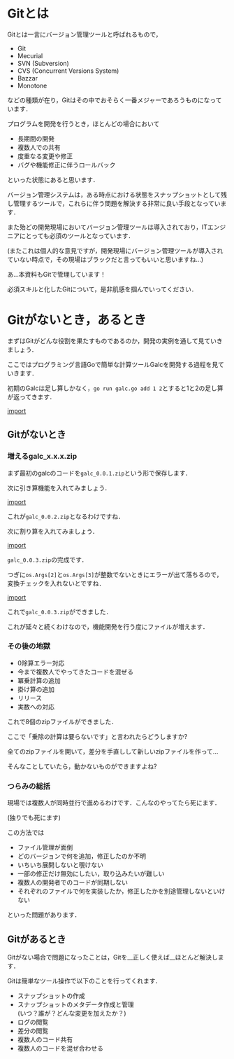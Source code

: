 # Gitとは

Gitとは一言にバージョン管理ツールと呼ばれるもので，

- Git
- Mecurial
- SVN (Subversion)
- CVS (Concurrent Versions System)
- Bazzar
- Monotone

などの種類が在り，Gitはその中でおそらく一番メジャーであろうものになっています．

プログラムを開発を行うとき，ほとんどの場合において

- 長期間の開発
- 複数人での共有
- 度重なる変更や修正
- バグや機能修正に伴うロールバック

といった状態にあると思います．

バージョン管理システムは，ある時点における状態をスナップショットとして残し管理するツールで，これらに伴う問題を解決する非常に良い手段となっています．

また殆どの開発現場においてバージョン管理ツールは導入されており，ITエンジニアにとっても必須のツールとなっています．

(またこれは個人的な意見ですが，開発現場にバージョン管理ツールが導入されていない時点で，その現場はブラックだと言ってもいいと思いますね...)

あ...本資料もGitで管理しています！

必須スキルと化したGitについて，是非肌感を掴んでいってください．

# Gitがないとき，あるとき

まずはGitがどんな役割を果たすものであるのか，開発の実例を通して見ていきましょう．

ここではプログラミング言語Goで簡単な計算ツールGalcを開発する過程を見ていきます．

初期のGalcは足し算しかなく，`go run galc.go add 1 2`とすると1と2の足し算が返ってきます．

[import](../src/chap1/1st.go)

## Gitがないとき

### 増えるgalc\_x.x.x.zip

まず最初のgalcのコードを`galc_0.0.1.zip`という形で保存します．

次に引き算機能を入れてみましょう．

[import](../src/chap1/2nd.go)

これが`galc_0.0.2.zip`となるわけですね．

次に割り算を入れてみましょう．

[import](../src/chap1/3rd.go)

`galc_0.0.3.zip`の完成です．

つぎに`os.Args[2]`と`os.Args[3]`が整数でないときにエラーが出て落ちるので，変換チェックを入れないとですね．

[import](../src/chap1/4th.go)

これで`galc_0.0.3.zip`ができました．

これが延々と続くわけなので，機能開発を行う度にファイルが増えます．

### その後の地獄

 - 0除算エラー対応
 - 今まで複数人でやってきたコードを混ぜる
 - 冪乗計算の追加
 - 掛け算の追加
 - リリース
 - 実数への対応

これで8個のzipファイルができました．

ここで「乗除の計算は要らないです」と言われたらどうしますか?

全てのzipファイルを開いて，差分を手直しして新しいzipファイルを作って...

そんなことしていたら，動かないものができますよね?

### つらみの総括

現場では複数人が同時並行で進めるわけです．こんなのやってたら死にます．

(独りでも死にます)

この方法では

- ファイル管理が面倒
- どのバージョンで何を追加，修正したのか不明
- いちいち展開しないと覗けない
- 一部の修正だけ無効にしたい，取り込みたいが難しい
- 複数人の開発者でのコードが同期しない
- それぞれのファイルで何を実装したか，修正したかを別途管理しないといけない

といった問題があります．

## Gitがあるとき

Gitがない場合で問題になったことは，Gitを__正しく使えば__ほとんど解決します．

Gitは簡単なツール操作で以下のことを行ってくれます．

- スナップショットの作成
- スナップショットのメタデータ作成と管理  
  (いつ？誰が？どんな変更を加えたか？)
- ログの閲覧
- 差分の閲覧
- 複数人のコード共有
- 複数人のコードを混ぜ合わせる
